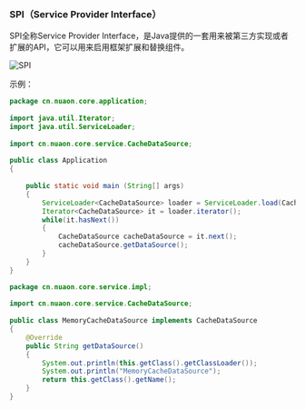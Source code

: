 ### SPI（Service Provider Interface）

SPI全称Service Provider Interface，是Java提供的一套用来被第三方实现或者扩展的API，它可以用来启用框架扩展和替换组件。

![SPI](http://images.cdn.gramess.com/md/20200807/208133a138c9451d6824239a.jpg)



示例：

```java
package cn.nuaon.core.application;
 
import java.util.Iterator;
import java.util.ServiceLoader;
 
import cn.nuaon.core.service.CacheDataSource;
 
public class Application 
{
 
    public static void main (String[] args)
    {
        ServiceLoader<CacheDataSource> loader = ServiceLoader.load(CacheDataSource.class);
        Iterator<CacheDataSource> it = loader.iterator();
        while(it.hasNext())
        {
            CacheDataSource cacheDataSource = it.next();
            cacheDataSource.getDataSource();
        }
    }
}
```

```java
package cn.nuaon.core.service.impl;
 
import cn.nuaon.core.service.CacheDataSource;
 
public class MemoryCacheDataSource implements CacheDataSource 
{
    @Override
    public String getDataSource() 
    {
        System.out.println(this.getClass().getClassLoader());
        System.out.println("MemoryCacheDataSource");
        return this.getClass().getName();
    }
}
```

